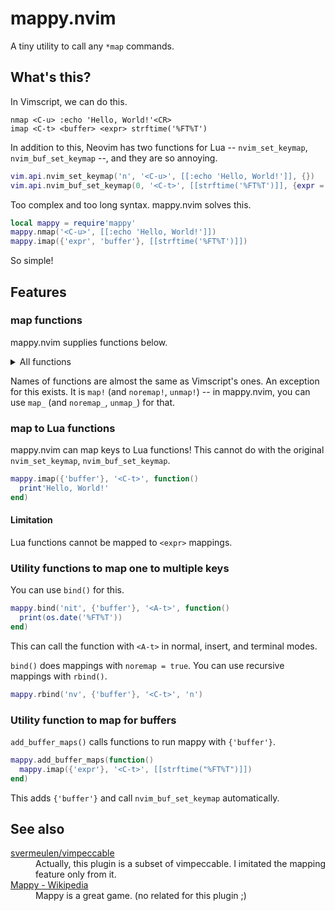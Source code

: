 # mappy.nvim

A tiny utility to call any `*map` commands.

## What's this?

In Vimscript, we can do this.

```vim
nmap <C-u> :echo 'Hello, World!'<CR>
imap <C-t> <buffer> <expr> strftime('%FT%T') 
```

In addition to this, Neovim has two functions for Lua -- `nvim_set_keymap`, `nvim_buf_set_keymap` --, and they are so annoying.

```lua
vim.api.nvim_set_keymap('n', '<C-u>', [[:echo 'Hello, World!']], {})
vim.api.nvim_buf_set_keymap(0, '<C-t>', [[strftime('%FT%T')]], {expr = true})
```

Too complex and too long syntax. mappy.nvim solves this.

```lua
local mappy = require'mappy'
mappy.nmap('<C-u>', [[:echo 'Hello, World!']])
mappy.imap({'expr', 'buffer'}, [[strftime('%FT%T')]])
```

So simple!

## Features

### map functions

mappy.nvim supplies functions below.

<details><summary>All functions</summary>

<table>
<thead>
<tr><th>mappy.nvim</th><th>equivalent in Vimscript</th></tr>
</thead>
<tbody>
<tr><td><code>map</code></td><td><code>map</code></td></tr>
<tr><td><code>map_</code></td><td><code>map!</code></td></tr>
<tr><td><code>nmap</code></td><td><code>nmap</code></td></tr>
<tr><td><code>vmap</code></td><td><code>vmap</code></td></tr>
<tr><td><code>xmap</code></td><td><code>xmap</code></td></tr>
<tr><td><code>smap</code></td><td><code>smap</code></td></tr>
<tr><td><code>omap</code></td><td><code>omap</code></td></tr>
<tr><td><code>imap</code></td><td><code>imap</code></td></tr>
<tr><td><code>lmap</code></td><td><code>lmap</code></td></tr>
<tr><td><code>cmap</code></td><td><code>cmap</code></td></tr>
<tr><td><code>tmap</code></td><td><code>tmap</code></td></tr>
<tr><td><code>noremap</code></td><td><code>noremap</code></td></tr>
<tr><td><code>noremap_</code></td><td><code>noremap!</code></td></tr>
<tr><td><code>nnoremap</code></td><td><code>nnoremap</code></td></tr>
<tr><td><code>vnoremap</code></td><td><code>vnoremap</code></td></tr>
<tr><td><code>xnoremap</code></td><td><code>xnoremap</code></td></tr>
<tr><td><code>snoremap</code></td><td><code>snoremap</code></td></tr>
<tr><td><code>onoremap</code></td><td><code>onoremap</code></td></tr>
<tr><td><code>inoremap</code></td><td><code>inoremap</code></td></tr>
<tr><td><code>lnoremap</code></td><td><code>lnoremap</code></td></tr>
<tr><td><code>cnoremap</code></td><td><code>cnoremap</code></td></tr>
<tr><td><code>tnoremap</code></td><td><code>tnoremap</code></td></tr>
<tr><td><code>unmap</code></td><td><code>unmap</code></td></tr>
<tr><td><code>unmap_</code></td><td><code>unmap!</code></td></tr>
<tr><td><code>nunmap</code></td><td><code>nunmap</code></td></tr>
<tr><td><code>vunmap</code></td><td><code>vunmap</code></td></tr>
<tr><td><code>xunmap</code></td><td><code>xunmap</code></td></tr>
<tr><td><code>sunmap</code></td><td><code>sunmap</code></td></tr>
<tr><td><code>ounmap</code></td><td><code>ounmap</code></td></tr>
<tr><td><code>iunmap</code></td><td><code>iunmap</code></td></tr>
<tr><td><code>lunmap</code></td><td><code>lunmap</code></td></tr>
<tr><td><code>cunmap</code></td><td><code>cunmap</code></td></tr>
<tr><td><code>tunmap</code></td><td><code>tunmap</code></td></tr>
</tbody>
</table>
</details>

Names of functions are almost the same as Vimscript's ones. An exception for this exists. It is `map!` (and `noremap!`, `unmap!`) -- in mappy.nvim, you can use `map_` (and `noremap_`, `unmap_`) for that.

### map to Lua functions

mappy.nvim can map keys to Lua functions! This cannot do with the original `nvim_set_keymap`, `nvim_buf_set_keymap`.

```lua
mappy.imap({'buffer'}, '<C-t>', function()
  print'Hello, World!'
end)
```

#### Limitation

Lua functions cannot be mapped to `<expr>` mappings.

### Utility functions to map one to multiple keys

You can use `bind()` for this.

```lua
mappy.bind('nit', {'buffer'}, '<A-t>', function()
  print(os.date('%FT%T'))
end)
```

This can call the function with `<A-t>` in normal, insert, and terminal modes.

`bind()` does mappings with `noremap = true`. You can use recursive mappings with `rbind()`.

```lua
mappy.rbind('nv', {'buffer'}, '<C-t>', 'n')
```

### Utility function to map for buffers

`add_buffer_maps()` calls functions to run mappy with `{'buffer'}`.

```lua
mappy.add_buffer_maps(function()
  mappy.imap({'expr'}, '<C-t>', [[strftime("%FT%T")]])
end)
```

This adds `{'buffer'}` and call `nvim_buf_set_keymap` automatically.

## See also

<dl>
<dt><a href="https://github.com/svermeulen/vimpeccable">svermeulen/vimpeccable</a></dt>
<dd>Actually, this plugin is a subset of vimpeccable. I imitated the mapping feature only from it.</dd>
<dt><a href="https://en.wikipedia.org/wiki/Mappy">Mappy - Wikipedia</a></dt>
<dd>Mappy is a great game. (no related for this plugin ;)</dd>
</dl>
